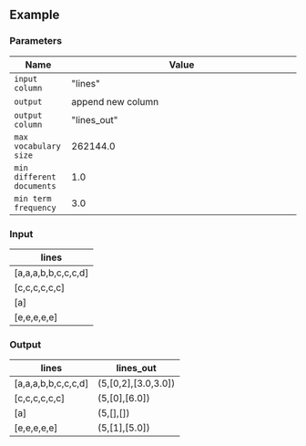 ## Example

### Parameters

<table class="table">
  <thead>
    <tr>
      <th style="width:20%">Name</th>
      <th style="width:80%">Value</th>
    </tr>
  </thead>
  <tbody>
  <tr>
    <td><code>input column</code></td>
    <td>"lines"</td>
  </tr>
  <tr>
    <td><code>output</code></td>
    <td>append new column</td>
  </tr>
  <tr>
    <td><code>output column</code></td>
    <td>"lines_out"</td>
  </tr>
  <tr>
    <td><code>max vocabulary size</code></td>
    <td>262144.0</td>
  </tr>
  <tr>
    <td><code>min different documents</code></td>
    <td>1.0</td>
  </tr>
  <tr>
    <td><code>min term frequency</code></td>
    <td>3.0</td>
  </tr>
  </tbody>
</table>

### Input

<table class="table">
  <thead>
    <tr>
      <th>lines</th>
    </tr>
  </thead>
  <tbody>
    <tr>
      <td>[a,a,a,b,b,c,c,c,d]</td>
    </tr>
    <tr>
      <td>[c,c,c,c,c,c]</td>
    </tr>
    <tr>
      <td>[a]</td>
    </tr>
    <tr>
      <td>[e,e,e,e,e]</td>
    </tr>
  </tbody>
</table>

### Output

<table class="table">
  <thead>
    <tr>
      <th>lines</th>
      <th>lines_out</th>
    </tr>
  </thead>
  <tbody>
    <tr>
      <td>[a,a,a,b,b,c,c,c,d]</td>
      <td>(5,[0,2],[3.0,3.0])</td>
    </tr>
    <tr>
      <td>[c,c,c,c,c,c]</td>
      <td>(5,[0],[6.0])</td>
    </tr>
    <tr>
      <td>[a]</td>
      <td>(5,[],[])</td>
    </tr>
    <tr>
      <td>[e,e,e,e,e]</td>
      <td>(5,[1],[5.0])</td>
    </tr>
  </tbody>
</table>

